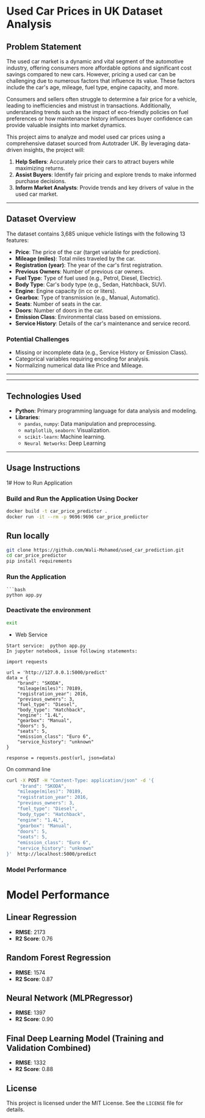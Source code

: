 # Used Car Prices in UK Dataset Analysis

## **Problem Statement**
The used car market is a dynamic and vital segment of the automotive industry, offering consumers more affordable options and significant cost savings compared to new cars. However, pricing a used car can be challenging due to numerous factors that influence its value. These factors include the car's age, mileage, fuel type, engine capacity, and more. 

Consumers and sellers often struggle to determine a fair price for a vehicle, leading to inefficiencies and mistrust in transactions. Additionally, understanding trends such as the impact of eco-friendly policies on fuel preferences or how maintenance history influences buyer confidence can provide valuable insights into market dynamics.

This project aims to analyze and model used car prices using a comprehensive dataset sourced from Autotrader UK. By leveraging data-driven insights, the project will:

1. **Help Sellers**: Accurately price their cars to attract buyers while maximizing returns.
2. **Assist Buyers**: Identify fair pricing and explore trends to make informed purchase decisions.
3. **Inform Market Analysts**: Provide trends and key drivers of value in the used car market.

---

## **Dataset Overview**
The dataset contains 3,685 unique vehicle listings with the following 13 features:

- **Price**: The price of the car (target variable for prediction).
- **Mileage (miles)**: Total miles traveled by the car.
- **Registration (year)**: The year of the car's first registration.
- **Previous Owners**: Number of previous car owners.
- **Fuel Type**: Type of fuel used (e.g., Petrol, Diesel, Electric).
- **Body Type**: Car's body type (e.g., Sedan, Hatchback, SUV).
- **Engine**: Engine capacity (in cc or liters).
- **Gearbox**: Type of transmission (e.g., Manual, Automatic).
- **Seats**: Number of seats in the car.
- **Doors**: Number of doors in the car.
- **Emission Class**: Environmental class based on emissions.
- **Service History**: Details of the car's maintenance and service record.

### **Potential Challenges**
- Missing or incomplete data (e.g., Service History or Emission Class).
- Categorical variables requiring encoding for analysis.
- Normalizing numerical data like Price and Mileage.

---

---

## **Technologies Used**
- **Python**: Primary programming language for data analysis and modeling.
- **Libraries**: 
  - `pandas`, `numpy`: Data manipulation and preprocessing.
  - `matplotlib`, `seaborn`: Visualization.
  - `scikit-learn`: Machine learning.
  - `Neural Networks`: Deep Learning

---

## **Usage Instructions**
1# How to Run Application

### Build and Run the Application Using Docker
```bash
docker build -t car_price_predictor .
docker run -it --rm -p 9696:9696 car_price_predictor
```



## Run locally
```bash
git clone https://github.com/Wali-Mohamed/used_car_prediction.git
cd car_price_predictor
pip install requirements
```

### Run the Application
```
```bash
python app.py

```

### Deactivate the environment
```bash
exit
```
* Web Service

```
Start service:  python app.py
In jupyter notebook, issue following statements:

import requests

url = 'http://127.0.0.1:5000/predict'
data = {
    "brand": "SKODA",
    "mileage(miles)": 70189,
    "registration_year": 2016,
    "previous_owners": 3,
    "fuel_type": "Diesel",
    "body_type": "Hatchback",
    "engine": "1.4L",
    "gearbox": "Manual",
    "doors": 5,
    "seats": 5,
    "emission_class": "Euro 6",
    "service_history": "unknown"
}

response = requests.post(url, json=data)

```
On command line

```bash
curl -X POST -H "Content-Type: application/json" -d '{
     "brand": "SKODA",
    "mileage(miles)": 70189,
    "registration_year": 2016,
    "previous_owners": 3,
    "fuel_type": "Diesel",
    "body_type": "Hatchback",
    "engine": "1.4L",
    "gearbox": "Manual",
    "doors": 5,
    "seats": 5,
    "emission_class": "Euro 6",
    "service_history": "unknown"
}'  http://localhost:5000/predict
```

### Model Performance

# Model Performance

## Linear Regression
- **RMSE**: 2173
- **R2 Score**: 0.76

## Random Forest Regression
- **RMSE**: 1574
- **R2 Score**: 0.87

## Neural Network (MLPRegressor)
- **RMSE**: 1397
- **R2 Score**: 0.90

## Final Deep Learning Model (Training and Validation Combined)
- **RMSE**: 1332
- **R2 Score**: 0.88

## **License**
This project is licensed under the MIT License. See the `LICENSE` file for details.

